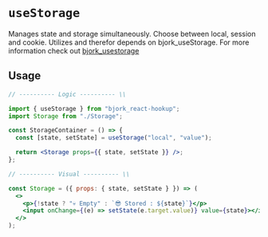 # `useStorage`

Manages state and storage simultaneously. Choose between local, session and cookie.
Utilizes and therefor depends on bjork_useStorage. For more information check out [bjork_usestorage](https://github.com/EmilEinarsen/bjork_usestorage)

## Usage

```jsx
// ---------- Logic ---------- \\

import { useStorage } from "bjork_react-hookup";
import Storage from "./Storage";

const StorageContainer = () => {
  const [state, setState] = useStorage("local", "value");

  return <Storage props={{ state, setState }} />;
};

// ---------- Visual ---------- \\

const Storage = ({ props: { state, setState } }) => (
  <>
    <p>{!state ? "💀 Empty" : `😎 Stored : ${state}`}</p>
    <input onChange={(e) => setState(e.target.value)} value={state}></input>
  </>
);
```
